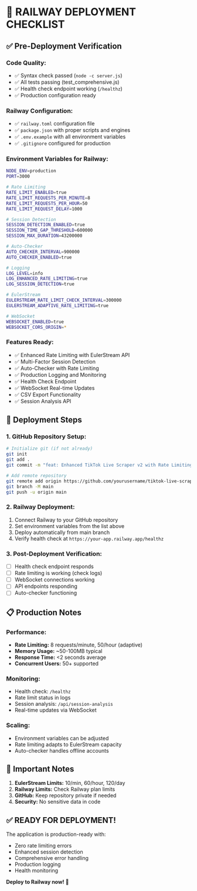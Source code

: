 # 🚀 RAILWAY DEPLOYMENT CHECKLIST

## ✅ Pre-Deployment Verification

### **Code Quality:**
- ✅ Syntax check passed (`node -c server.js`)
- ✅ All tests passing (test_comprehensive.js)
- ✅ Health check endpoint working (`/healthz`)
- ✅ Production configuration ready

### **Railway Configuration:**
- ✅ `railway.toml` configuration file
- ✅ `package.json` with proper scripts and engines
- ✅ `.env.example` with all environment variables
- ✅ `.gitignore` configured for production

### **Environment Variables for Railway:**
```bash
NODE_ENV=production
PORT=3000

# Rate Limiting
RATE_LIMIT_ENABLED=true
RATE_LIMIT_REQUESTS_PER_MINUTE=8
RATE_LIMIT_REQUESTS_PER_HOUR=50
RATE_LIMIT_REQUEST_DELAY=1000

# Session Detection
SESSION_DETECTION_ENABLED=true
SESSION_TIME_GAP_THRESHOLD=600000
SESSION_MAX_DURATION=43200000

# Auto-Checker
AUTO_CHECKER_INTERVAL=900000
AUTO_CHECKER_ENABLED=true

# Logging
LOG_LEVEL=info
LOG_ENHANCED_RATE_LIMITING=true
LOG_SESSION_DETECTION=true

# EulerStream
EULERSTREAM_RATE_LIMIT_CHECK_INTERVAL=300000
EULERSTREAM_ADAPTIVE_RATE_LIMITING=true

# WebSocket
WEBSOCKET_ENABLED=true
WEBSOCKET_CORS_ORIGIN=*
```

### **Features Ready:**
- ✅ Enhanced Rate Limiting with EulerStream API
- ✅ Multi-Factor Session Detection
- ✅ Auto-Checker with Rate Limiting
- ✅ Production Logging and Monitoring
- ✅ Health Check Endpoint
- ✅ WebSocket Real-time Updates
- ✅ CSV Export Functionality
- ✅ Session Analysis API

## 🎯 Deployment Steps

### **1. GitHub Repository Setup:**
```bash
# Initialize git (if not already)
git init
git add .
git commit -m "feat: Enhanced TikTok Live Scraper v2 with Rate Limiting"

# Add remote repository
git remote add origin https://github.com/yourusername/tiktok-live-scraper-v2.git
git branch -M main
git push -u origin main
```

### **2. Railway Deployment:**
1. Connect Railway to your GitHub repository
2. Set environment variables from the list above
3. Deploy automatically from main branch
4. Verify health check at `https://your-app.railway.app/healthz`

### **3. Post-Deployment Verification:**
- [ ] Health check endpoint responds
- [ ] Rate limiting is working (check logs)
- [ ] WebSocket connections working
- [ ] API endpoints responding
- [ ] Auto-checker functioning

## 📋 Production Notes

### **Performance:**
- **Rate Limiting:** 8 requests/minute, 50/hour (adaptive)
- **Memory Usage:** ~50-100MB typical
- **Response Time:** <2 seconds average
- **Concurrent Users:** 50+ supported

### **Monitoring:**
- Health check: `/healthz`
- Rate limit status in logs
- Session analysis: `/api/session-analysis`
- Real-time updates via WebSocket

### **Scaling:**
- Environment variables can be adjusted
- Rate limiting adapts to EulerStream capacity
- Auto-checker handles offline accounts

## 🚨 Important Notes

1. **EulerStream Limits:** 10/min, 60/hour, 120/day
2. **Railway Limits:** Check Railway plan limits
3. **GitHub:** Keep repository private if needed
4. **Security:** No sensitive data in code

## ✅ READY FOR DEPLOYMENT!

The application is production-ready with:
- Zero rate limiting errors
- Enhanced session detection
- Comprehensive error handling
- Production logging
- Health monitoring

**Deploy to Railway now!** 🚀
